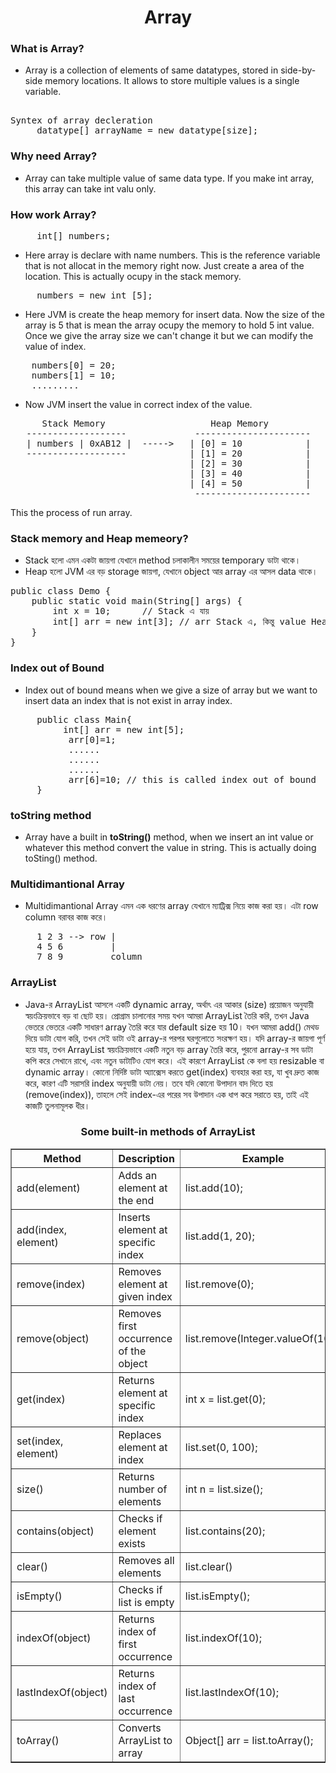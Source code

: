 <h1 align="center"> Array </h1>

### What is Array?
- Array is a collection of elements of same datatypes, stored in side-by-side memory locations. It allows to store multiple values is a single variable.
<pre> 
Syntex of array decleration 
     datatype[] arrayName = new datatype[size];
</pre>

### Why need Array?
- Array can take multiple value of same data type. If you make int array, this array can take int valu only. 

### How work Array?
<pre>
     int[] numbers; 
</pre>
- Here array is declare with name numbers. This is the reference variable that is not allocat in the memory right now. Just create a area of the location. This is actually ocupy in the stack memory.
<pre>
     numbers = new int [5];
</pre>
- Here JVM is create the heap memory for insert data. Now the size of the array is 5 that is mean the array ocupy the memory to hold 5 int value. Once we give the array size we can't change it but we can modify the value of index. 
<pre>
    numbers[0] = 20;
    numbers[1] = 10;
    .........
</pre>
- Now JVM insert the value in correct index of the value. 

<pre>
      Stack Memory                    Heap Memory
   -------------------             ----------------------
   | numbers | 0xAB12 |  ----->   | [0] = 10            |
   -------------------            | [1] = 20            |
                                  | [2] = 30            |
                                  | [3] = 40            |
                                  | [4] = 50            |
                                   ----------------------
</pre>
This the process of run array.

### Stack memory and Heap memeory?
- Stack হলো এমন একটা জায়গা যেখানে method চলাকালীন সময়ের temporary ডাটা থাকে।
- Heap হলো JVM এর বড় storage জায়গা, যেখানে object আর array এর আসল data থাকে।
<pre>
public class Demo {
    public static void main(String[] args) {
        int x = 10;      // Stack এ যায়
        int[] arr = new int[3]; // arr Stack এ, কিন্তু value Heap এ
    }
}
</pre>

### Index out of Bound
- Index out of bound means when we give a size of array but we want to insert data an index that is not exist in array index. 
<pre>
     public class Main{
          int[] arr = new int[5];
           arr[0]=1;
           ......
           ......
           ......
           arr[6]=10; // this is called index out of bound
     }
</pre>

### toString method
- Array have a built in <strong>toString()</strong> method, when we insert an int value or whatever this method convert the value in string. This is actually doing toSting() method.

### Multidimantional Array
- Multidimantional Array এমন এক ধরণের array যেখানে ম্যাট্রিক্স নিয়ে কাজ করা হয়। এটা row column বরাবর কাজ করে। 
<pre>
     1 2 3 --> row |
     4 5 6         |
     7 8 9         column
</pre>

### ArrayList
- Java-র ArrayList আসলে একটি dynamic array, অর্থাৎ এর আকার (size) প্রয়োজন অনুযায়ী স্বয়ংক্রিয়ভাবে বড় বা ছোট হয়। প্রোগ্রাম চালানোর সময় যখন আমরা ArrayList তৈরি করি, তখন Java ভেতরে ভেতরে একটি সাধারণ array তৈরি করে যার default size হয় 10। যখন আমরা add() মেথড দিয়ে ডাটা যোগ করি, তখন সেই ডাটা ওই array-র পরপর ঘরগুলোতে সংরক্ষণ হয়। যদি array-র জায়গা পূর্ণ হয়ে যায়, তখন ArrayList স্বয়ংক্রিয়ভাবে একটি নতুন বড় array তৈরি করে, পুরনো array-র সব ডাটা কপি করে সেখানে রাখে, এবং নতুন ডাটাটিও যোগ করে। এই কারণে ArrayList কে বলা হয় resizable বা dynamic array। কোনো নির্দিষ্ট ডাটা অ্যাক্সেস করতে get(index) ব্যবহার করা হয়, যা খুব দ্রুত কাজ করে, কারণ এটি সরাসরি index অনুযায়ী ডাটা নেয়। তবে যদি কোনো উপাদান বাদ দিতে হয় (remove(index)), তাহলে সেই index-এর পরের সব উপাদান এক ধাপ করে সরাতে হয়, তাই এই কাজটি তুলনামূলক ধীর। 
<h3 align="center">Some built-in methods of ArrayList </h3>
<table border="1" align="center">
     <tr>
          <th> Method </th>
          <th>Description</th>
          <th>Example</th>
     </tr>
     <tr>
          <td>add(element)</td>
          <td>Adds an element at the end</td>
          <td>list.add(10);</td>
     </tr>
     <tr>
          <td>add(index, element)</td>
          <td>Inserts element at specific index</td>
          <td>list.add(1, 20);</td>
     </tr>
     <tr>
          <td>remove(index)</td>
          <td>Removes element at given index</td>
          <td>list.remove(0);</td>
     </tr>
     <tr>
          <td>remove(object)</td>
          <td>Removes first occurrence of the object</td>
          <td>list.remove(Integer.valueOf(10));</td>
     </tr>
     <tr>
          <td>get(index)</td>
          <td>Returns element at specific index</td>
          <td>int x = list.get(0);</td>
     </tr>
     <tr>
          <td>set(index, element)</td>
          <td>Replaces element at index</td>
          <td>list.set(0, 100);</td>
     </tr>
     <tr>
          <td>size()</td>
          <td>Returns number of elements</td>
          <td>int n = list.size();</td>
     </tr>
     <tr>
          <td>contains(object)</td>
          <td>Checks if element exists</td>
          <td>list.contains(20);</td>
     </tr>
     <tr>
          <td>clear()</td>
          <td>Removes all elements</td>
          <td>list.clear()</td>
     </tr>
     <tr>
          <td>isEmpty()</td>
          <td>Checks if list is empty</td>
          <td>list.isEmpty();</td>
     </tr>
     <tr>
          <td>indexOf(object)</td>
          <td>Returns index of first occurrence</td>
          <td>list.indexOf(10);</td>
     </tr>
     <tr>
          <td>lastIndexOf(object)</td>
          <td>Returns index of last occurrence</td>
          <td>list.lastIndexOf(10);</td>
     </tr>
     <tr>
          <td>toArray()</td>
          <td>Converts ArrayList to array</td>
          <td>Object[] arr = list.toArray();</td>
     </tr>    
</table>
